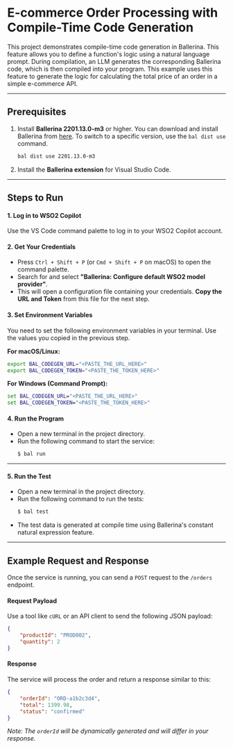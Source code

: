 # E-commerce Order Processing with Compile-Time Code Generation

This project demonstrates compile-time code generation in Ballerina. This feature allows you to define a function's logic using a natural language prompt. During compilation, an LLM generates the corresponding Ballerina code, which is then compiled into your program. This example uses this feature to generate the logic for calculating the total price of an order in a simple e-commerce API.

-----

## Prerequisites

1.  Install **Ballerina 2201.13.0-m3** or higher.
    You can download and install Ballerina from [here](https://ballerina.io/downloads/). To switch to a specific version, use the `bal dist use` command.

    ```bash
    bal dist use 2201.13.0-m3
    ```

2.  Install the **Ballerina extension** for Visual Studio Code.

-----

## Steps to Run

#### 1\. Log in to WSO2 Copilot

Use the VS Code command palette to log in to your WSO2 Copilot account.

#### 2\. Get Your Credentials

  - Press `Ctrl + Shift + P` (or `Cmd + Shift + P` on macOS) to open the command palette.
  - Search for and select **"Ballerina: Configure default WSO2 model provider"**.
  - This will open a configuration file containing your credentials. **Copy the URL and Token** from this file for the next step.

#### 3\. Set Environment Variables

You need to set the following environment variables in your terminal. Use the values you copied in the previous step.

**For macOS/Linux:**

```bash
export BAL_CODEGEN_URL="<PASTE_THE_URL_HERE>"
export BAL_CODEGEN_TOKEN="<PASTE_THE_TOKEN_HERE>"
```

**For Windows (Command Prompt):**

```cmd
set BAL_CODEGEN_URL="<PASTE_THE_URL_HERE>"
set BAL_CODEGEN_TOKEN="<PASTE_THE_TOKEN_HERE>"
```

#### 4\. Run the Program

  - Open a new terminal in the project directory.
  - Run the following command to start the service:
    ```bash
    $ bal run
    ```
-----

#### 5\. Run the Test

  - Open a new terminal in the project directory.
  - Run the following command to run the tests:
    ```bash
    $ bal test
    ```
  - The test data is generated at compile time using Ballerina's constant natural expression feature.
-----

## Example Request and Response

Once the service is running, you can send a `POST` request to the `/orders` endpoint.

#### **Request Payload**

Use a tool like `cURL` or an API client to send the following JSON payload:

```json
{
    "productId": "PROD002",
    "quantity": 2
}
```

#### **Response**

The service will process the order and return a response similar to this:

```json
{
    "orderId": "ORD-a1b2c3d4",
    "total": 1399.98,
    "status": "confirmed"
}
```

*Note: The `orderId` will be dynamically generated and will differ in your response.*
